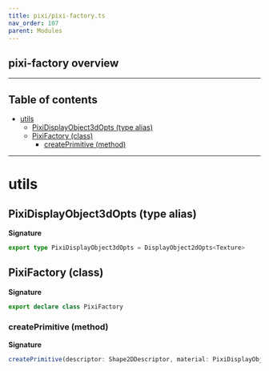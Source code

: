 ```yaml
---
title: pixi/pixi-factory.ts
nav_order: 107
parent: Modules
---
```


## pixi-factory overview

---

<h2 class="text-delta">Table of contents</h2>

- [utils](#utils)
  - [PixiDisplayObject3dOpts (type alias)](#pixidisplayobject3dopts-type-alias)
  - [PixiFactory (class)](#pixifactory-class)
    - [createPrimitive (method)](#createprimitive-method)

---

# utils

## PixiDisplayObject3dOpts (type alias)

**Signature**

```ts
export type PixiDisplayObject3dOpts = DisplayObject2dOpts<Texture>
```

## PixiFactory (class)

**Signature**

```ts
export declare class PixiFactory
```

### createPrimitive (method)

**Signature**

```ts
createPrimitive(descriptor: Shape2DDescriptor, material: PixiDisplayObject3dOpts = {}): PixiDisplayObjectComponent
```
